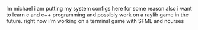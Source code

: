 Im michael i am putting my system configs here for some reason also i want to learn c and c++ programming and possibly work on a raylib game in the future.
right now i'm working on a terminal game with SFML and ncurses
